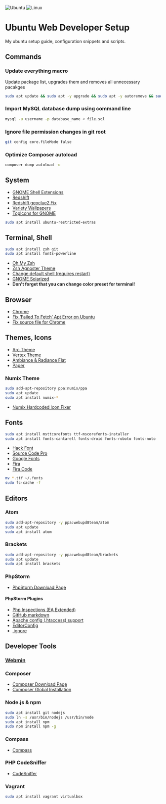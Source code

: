 ![Ubuntu](http://i.imgur.com/YcPevAu.jpg)
![Linux](http://i.imgur.com/y7tCjqG.jpg)

# Ubuntu Web Developer Setup

My ubuntu setup guide, configuration snippets and scripts.

## Commands

### Update everything macro

Update package list, upgrades them and removes all unnecessary pacakges

``` bash
sudo apt update && sudo apt -y upgrade && sudo apt -y autoremove && sudo apt autoclean && sudo apt -y dist-upgrade 
```

### Import MySQL database dump using command line

``` bash
mysql -u username -p database_name < file.sql
```

### Ignore file permission changes in git root

``` bash
git config core.fileMode false
```

### Optimize Composer autoload

``` bash
composer dump-autoload -o
```

## System

- [GNOME Shell Extensions](https://extensions.gnome.org/)
- [Redshift](https://github.com/jonls/redshift)
- [Redshift geoclue2 Fix](https://github.com/jonls/redshift/issues/158)
- [Variety Wallpapers](http://peterlevi.com/variety/how-to-install/)
- [TopIcons for GNOME](https://extensions.gnome.org/extension/1031/topicons/)

``` bash
sudo apt install ubuntu-restricted-extras
```

## Terminal, Shell

``` bash
sudo apt install zsh git
sudo apt install fonts-powerline 
```

- [Oh My Zsh](https://github.com/robbyrussell/oh-my-zsh)
- [Zsh Agnoster Theme](https://gist.github.com/agnoster/3712874)
- [Change default shell (requires restart)](http://superuser.com/questions/231735/how-do-i-change-my-default-shell-on-a-aws-instance)
- [GNOME Solarized](https://github.com/Anthony25/gnome-terminal-colors-solarized)
- **Don't forget that you can change color preset for terminal!**

## Browser

- [Chrome](http://www.ubuntuupdates.org/ppa/google_chrome?dist=stable)
- [Fix ‘Failed To Fetch’ Apt Error on Ubuntu](http://www.omgubuntu.co.uk/2016/03/fix-failed-to-fetch-google-chrome-apt-error-ubuntu)
- [Fix source file for Chrome](http://askubuntu.com/questions/741410/skipping-acquire-of-configured-file-main-binary-i386-packages-as-repository-x)

## Themes, Icons

- [Arc Theme](https://github.com/horst3180/Arc-theme)
- [Vertex Theme](https://github.com/horst3180/vertex-theme)
- [Ambiance & Radiance Flat](http://www.ravefinity.com/p/download-ambiance-radiance-flat-colors.html)
- [Paper](https://snwh.org/paper/download)

### Numix Theme

``` bash
sudo add-apt-repository ppa:numix/ppa
sudo apt update
sudo apt install numix-*
```

- [Numix Hardcoded Icon Fixer](https://github.com/Foggalong/hardcode-fixer)


## Fonts

``` bash
sudo apt install msttcorefonts ttf-mscorefonts-installer
sudo apt install fonts-cantarell fonts-droid fonts-roboto fonts-noto
```
- [Hack Font](http://sourcefoundry.org/hack/)
- [Source Code Pro](http://askubuntu.com/questions/193072/how-to-use-the-new-adobe-source-code-pro-font)
- [Google Fonts](https://www.google.com/fonts)
- [Fira](https://github.com/mozilla/Fira)
- [Fira Code](https://github.com/tonsky/FiraCode)
 
``` bash
mv *.ttf ~/.fonts
sudo fc-cache -f
```

## Editors

### Atom

``` bash
sudo add-apt-repository -y ppa:webupd8team/atom
sudo apt update
sudo apt install atom
```

### Brackets

``` bash
sudo add-apt-repository -y ppa:webupd8team/brackets
sudo apt update
sudo apt install brackets
```

### PhpStorm

- [PhpStorm Download Page](https://www.jetbrains.com/phpstorm/)

#### PhpStorm Plugins

- [Php Inspections (EA Extended)](https://plugins.jetbrains.com/plugin/7622?pr=idea)
- [GitHub markdown](https://plugins.jetbrains.com/search/index?pr=idea&search=Gfm)
- [Apache config (.htaccess) support](https://plugins.jetbrains.com/plugin/6834?pr=idea)
- [EditorConfig](https://plugins.jetbrains.com/plugin/7294?pr=idea)
- [.ignore](https://plugins.jetbrains.com/plugin/7495?pr=idea)

## Developer Tools

### [Webmin](http://www.webmin.com/)

### Composer

- [Composer Download Page](https://getcomposer.org/download/)
- [Composer Global Installation](https://getcomposer.org/doc/00-intro.md#globally)

### Node.js & npm

``` bash
sudo apt install git nodejs
sudo ln -s /usr/bin/nodejs /usr/bin/node
sudo apt install npm
sudo npm install npm -g
```

### Compass

- [Compass](http://compass-style.org/install)

### PHP CodeSniffer

- [CodeSniffer](https://github.com/squizlabs/PHP_CodeSniffer)

### Vagrant

``` bash
sudo apt install vagrant virtualbox
```
